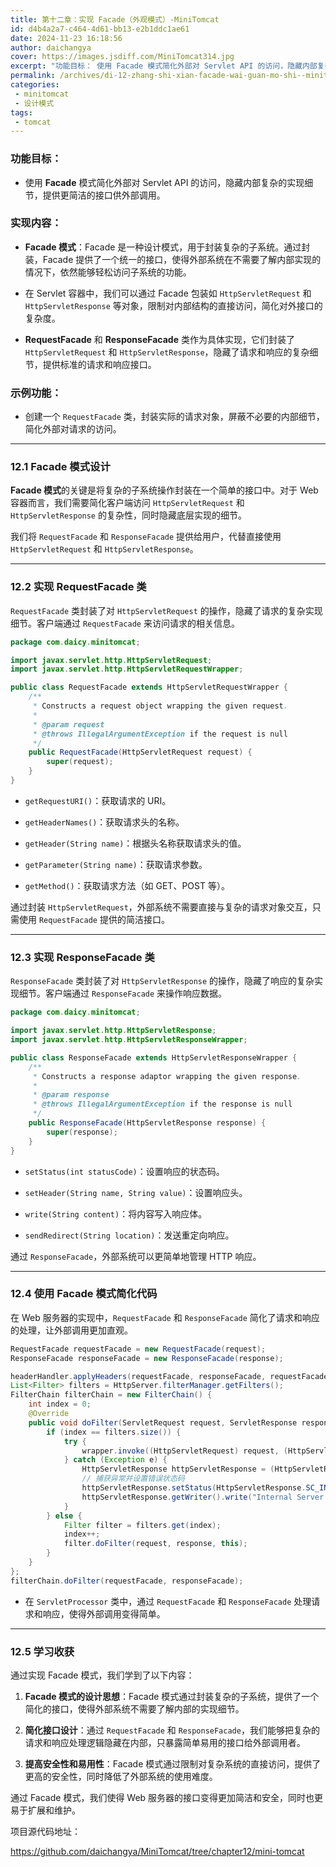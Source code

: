 ```yaml
---
title: 第十二章：实现 Facade（外观模式）-MiniTomcat
id: d4b4a2a7-c464-4d61-bb13-e2b1ddc1ae61
date: 2024-11-23 16:18:56
author: daichangya
cover: https://images.jsdiff.com/MiniTomcat314.jpg
excerpt: "功能目标： 使用 Facade 模式简化外部对 Servlet API 的访问，隐藏内部复杂的实现细节，提供更简洁的接口供外部调用。 实现内容： Facade 模式：Facade 是一种设计模式，用于封装复杂的子系统。通过封装，Facade 提供了一个统一的接口，使得外部系统在不需要了解内部实现的情"
permalink: /archives/di-12-zhang-shi-xian-facade-wai-guan-mo-shi--minitomcat/
categories:
 - minitomcat
 - 设计模式
tags: 
 - tomcat
---
```


### 功能目标：

+   使用 **Facade** 模式简化外部对 Servlet API 的访问，隐藏内部复杂的实现细节，提供更简洁的接口供外部调用。
    

### 实现内容：

+   **Facade 模式**：Facade 是一种设计模式，用于封装复杂的子系统。通过封装，Facade 提供了一个统一的接口，使得外部系统在不需要了解内部实现的情况下，依然能够轻松访问子系统的功能。
    
+   在 Servlet 容器中，我们可以通过 Facade 包装如 `HttpServletRequest` 和 `HttpServletResponse` 等对象，限制对内部结构的直接访问，简化对外接口的复杂度。
    
+   **RequestFacade** 和 **ResponseFacade** 类作为具体实现，它们封装了 `HttpServletRequest` 和 `HttpServletResponse`，隐藏了请求和响应的复杂细节，提供标准的请求和响应接口。
    

### 示例功能：

+   创建一个 `RequestFacade` 类，封装实际的请求对象，屏蔽不必要的内部细节，简化外部对请求的访问。
    

* * *

### 12.1 Facade 模式设计

**Facade 模式**的关键是将复杂的子系统操作封装在一个简单的接口中。对于 Web 容器而言，我们需要简化客户端访问 `HttpServletRequest` 和 `HttpServletResponse` 的复杂性，同时隐藏底层实现的细节。

我们将 `RequestFacade` 和 `ResponseFacade` 提供给用户，代替直接使用 `HttpServletRequest` 和 `HttpServletResponse`。

* * *

### 12.2 实现 RequestFacade 类

`RequestFacade` 类封装了对 `HttpServletRequest` 的操作，隐藏了请求的复杂实现细节。客户端通过 `RequestFacade` 来访问请求的相关信息。

```java
package com.daicy.minitomcat;

import javax.servlet.http.HttpServletRequest;
import javax.servlet.http.HttpServletRequestWrapper;

public class RequestFacade extends HttpServletRequestWrapper {
    /**
     * Constructs a request object wrapping the given request.
     *
     * @param request
     * @throws IllegalArgumentException if the request is null
     */
    public RequestFacade(HttpServletRequest request) {
        super(request);
    }
}
```

+   `getRequestURI()`：获取请求的 URI。
    
+   `getHeaderNames()`：获取请求头的名称。
    
+   `getHeader(String name)`：根据头名称获取请求头的值。
    
+   `getParameter(String name)`：获取请求参数。
    
+   `getMethod()`：获取请求方法（如 GET、POST 等）。
    

通过封装 `HttpServletRequest`，外部系统不需要直接与复杂的请求对象交互，只需使用 `RequestFacade` 提供的简洁接口。

* * *

### 12.3 实现 ResponseFacade 类

`ResponseFacade` 类封装了对 `HttpServletResponse` 的操作，隐藏了响应的复杂实现细节。客户端通过 `ResponseFacade` 来操作响应数据。

```java
package com.daicy.minitomcat;

import javax.servlet.http.HttpServletResponse;
import javax.servlet.http.HttpServletResponseWrapper;

public class ResponseFacade extends HttpServletResponseWrapper {
    /**
     * Constructs a response adaptor wrapping the given response.
     *
     * @param response
     * @throws IllegalArgumentException if the response is null
     */
    public ResponseFacade(HttpServletResponse response) {
        super(response);
    }
}
```

+   `setStatus(int statusCode)`：设置响应的状态码。
    
+   `setHeader(String name, String value)`：设置响应头。
    
+   `write(String content)`：将内容写入响应体。
    
+   `sendRedirect(String location)`：发送重定向响应。
    

通过 `ResponseFacade`，外部系统可以更简单地管理 HTTP 响应。

* * *

### 12.4 使用 Facade 模式简化代码

在 Web 服务器的实现中，`RequestFacade` 和 `ResponseFacade` 简化了请求和响应的处理，让外部调用更加直观。

```java
RequestFacade requestFacade = new RequestFacade(request);
ResponseFacade responseFacade = new ResponseFacade(response);

headerHandler.applyHeaders(requestFacade, responseFacade, requestFacade.getSession().getId());
List<Filter> filters = HttpServer.filterManager.getFilters();
FilterChain filterChain = new FilterChain() {
    int index = 0;
    @Override
    public void doFilter(ServletRequest request, ServletResponse response) throws IOException, ServletException {
        if (index == filters.size()) {
            try {
                wrapper.invoke((HttpServletRequest) request, (HttpServletResponse) response);
            } catch (Exception e) {
                HttpServletResponse httpServletResponse = (HttpServletResponse) response;
                // 捕获异常并设置错误状态码
                httpServletResponse.setStatus(HttpServletResponse.SC_INTERNAL_SERVER_ERROR);
                httpServletResponse.getWriter().write("Internal Server Error: " + e.getMessage());
            }
        } else {
            Filter filter = filters.get(index);
            index++;
            filter.doFilter(request, response, this);
        }
    }
};
filterChain.doFilter(requestFacade, responseFacade);
```

+   在 `ServletProcessor` 类中，通过 `RequestFacade` 和 `ResponseFacade` 处理请求和响应，使得外部调用变得简单。
    

* * *

### 12.5 学习收获

通过实现 Facade 模式，我们学到了以下内容：

1.  **Facade 模式的设计思想**：Facade 模式通过封装复杂的子系统，提供了一个简化的接口，使得外部系统不需要了解内部的实现细节。
    
2.  **简化接口设计**：通过 `RequestFacade` 和 `ResponseFacade`，我们能够把复杂的请求和响应处理逻辑隐藏在内部，只暴露简单易用的接口给外部调用者。
    
3.  **提高安全性和易用性**：Facade 模式通过限制对复杂系统的直接访问，提供了更高的安全性，同时降低了外部系统的使用难度。
    

通过 Facade 模式，我们使得 Web 服务器的接口变得更加简洁和安全，同时也更易于扩展和维护。

项目源代码地址：

https://github.com/daichangya/MiniTomcat/tree/chapter12/mini-tomcat